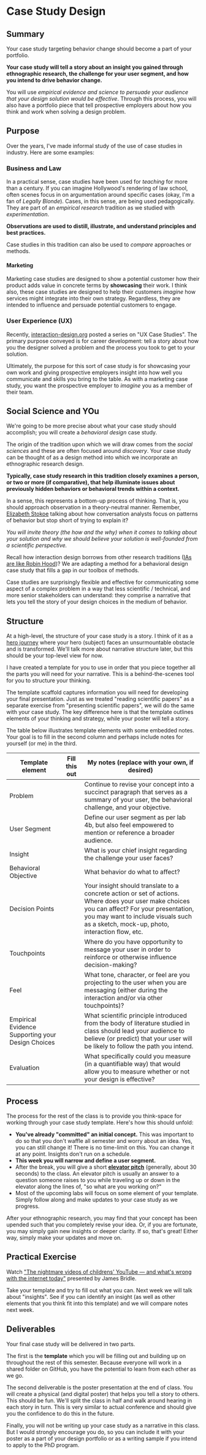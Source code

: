# Case Study Design

## Summary

Your case study targeting behavior change should become a part of your portfolio.

**Your case study will tell a story about an insight you gained through ethnographic research, the challenge for your user segment, and how you intend to drive behavior change.**

You will use *empirical evidence and science to persuade your audience that your design solution would be effective*. Through this process, you will also have a portfolio piece that tell prospective employers about how you think and work when solving a design problem.

## Purpose

Over the years, I've made informal study of the use of case studies in industry. Here are some examples:

### Business and Law

In a practical sense, case studies have been used for *teaching* for more than a century. If you can imagine Hollywood's rendering of law school, often scenes focus in on argumentation around specific cases (okay, I'm a fan of *Legally Blonde*). Cases, in this sense, are being used pedagogically. They are part of an *empirical research* tradition as we studied with *experimentation*.

**Observations are used to distill, illustrate, and understand principles and best practices.**

Case studies in this tradition can also be used to *compare* approaches or methods.


#### Marketing

Marketing case studies are designed to show a potential customer how their product adds value in concrete terms by **showcasing** their work. I think also, these case studies are designed to help their customers *imagine* how services might integrate into their own strategy. Regardless, they are intended to influence and persuade potential customers to engage.

### User Experience (UX)

Recently, [interaction-design.org](https://www.interaction-design.org/literature/topics/ux-case-study) posted a series on "UX Case Studies". The primary purpose conveyed is for career development: tell a story about how you the designer solved a problem and the process you took to get to your solution.

Ultimately, the purpose for this sort of case study is for showcasing your own work and giving prospective employers insight into how well you communicate and skills you bring to the table. As with a marketing case study, you want the prospective employer to *imagine* you as a member of their team.

 ## Social Science and YOu

 We're going to be more precise about what your case study should accomplish; you will create a *behavioral design* case study.

The origin of the tradition upon which we will draw comes from the *social sciences* and these are often focused around *discovery*. Your case study can be thought of as a design method into which we incorporate an ethnographic research design.

**Typically, case study research in this tradition closely examines a person, or two or more (if comparative), that help illuminate issues about previously hidden behaviors or behavioral trends within a context.**

In a sense, this represents a bottom-up process of thinking. That is, you should approach observation in a theory-neutral manner. Remember, [Elizabeth Stokoe](https://www.youtube.com/results?search_query=Elizabeth+Stokoe) talking about how conversation analysts focus on patterns of behavior but stop short of trying to explain it?

*You will invite theory (the how and the why) when it comes to talking about your solution and why we should believe your solution is well-founded from a scientific perspective.*

Recall how interaction design borrows from other research traditions ([IAs are like Robin Hood](https://www.youtube.com/watch?v=oXUKdMRkFCA))? We are adapting a method for a behavioral design case study that fills a gap in our toolbox of methods.

 Case studies are surprisingly flexible and effective for communicating some aspect of a complex problem in a way that less scientific / technical, and more senior stakeholders can understand: they comprise a narrative that lets you tell the story of your design choices in the medium of behavior.

## Structure

At a high-level, the structure of your case study is a story. I think of it as a [hero journey](https://en.wikipedia.org/wiki/Hero%27s_journey) where your hero (subject) faces an unsurmountable obstacle and is transformed. We'll talk more about narrative structure later, but this should be your top-level view for now.

I have created a template for you to use in order that you piece together all the parts you will need for your narrative. This is a behind-the-scenes tool for you to structure your thinking.

The template scaffold captures information you will need for developing your final presentation. Just as we treated "reading scientific papers" as a separate exercise from "presenting scientific papers", we will do the same with your case study. The key difference here is that the template outlines elements of your thinking and strategy, while your poster will tell a story.

The table below illustrates template elements with some embedded notes. Your goal is to fill in the second column and perhaps include notes for yourself (or me) in the third.

| Template element | Fill this out | My notes (replace with your own, if desired) |
| --- | --- | --- |
| Problem | | Continue to revise your concept into a succinct paragraph that serves as a summary of your user, the behavioral challenge, and your objective. |
| User Segment | | Define our user segment as per lab 4b, but also feel empowered to mention or reference a broader audience. |
| Insight | | What is your chief insight regarding the challenge your user faces? |
| Behavioral Objective | | What behavior do what to affect? |
| Decision Points | | Your insight should translate to a concrete action or set of actions. Where does your user make choices you can affect? For your presentation, you may want to include visuals such as a sketch, mock-up, photo, interaction flow, etc. |
| Touchpoints | | Where do you have opportunity to message your user in order to reinforce or otherwise influence decision-making? |
| Feel | | What tone, character, or feel are you projecting to the user when you are messaging (either during the interaction and/or via other touchpoints)? |
| Empirical Evidence Supporting your Design Choices | | What scientific principle introduced from the body of literature studied in class should lead your audience to believe (or predict) that your user will be likely to follow the path you intend. |
| Evaluation | | What specifically could you measure (in a quantifiable way) that would allow you to measure whether or not your design is effective? |



## Process

The process for the rest of the class is to provide you think-space for working through your case study template. Here's how this should unfold:

- **You've already "committed" an initial concept.** This was important to do so that you don't waffle all semester and worry about an idea. Yes, you can still change it! There is no time-limit on this. You can change it at any point. Insights don't run on a schedule.
- **This week you will narrow and define a user segment.**
- After the break, you will give a short [**elevator pitch**](https://en.wikipedia.org/wiki/Elevator_pitch) (generally, about 30 seconds) to the class. An elevator pitch is usually an answer to a question someone raises to you while traveling up or down in the elevator along the lines of, "so what are you working on?"
- Most of the upcoming labs will focus on some element of your template. Simply follow along and make updates to your case study as we progress.

After your ethnographic research, you may find that your concept has been upended such that you completely revise your idea. Or, if you are fortunate, you may simply gain new insights or deeper clarity. If so, that's great! Either way, simply make your updates and move on.

## Practical Exercise

Watch ["The nightmare videos of childrens' YouTube — and what's wrong with the internet today"](https://www.youtube.com/watch?v=v9EKV2nSU8w) presented by James Bridle.

Take your template and try to fill out what you can. Next week we will talk about "insights". See if you can identify an insight (as well as other elements that you think fit into this template) and we will compare notes next week.

## Deliverables

Your final case study will be delivered in two parts.

The first is the **template** which you will be filling out and building up on throughout the rest of this semester. Because everyone will work in a shared folder on GitHub, you have the potential to learn from each other as we go.

The second deliverable is the poster presentation at the end of class. You will create a physical (and digital poster) that helps you tell a story to others. This should be fun. We'll split the class in half and walk around hearing in each story in turn. This is very similar to actual conference and should give you the confidence to do this in the future.

Finally, you will not be writing up your case study as a narrative in this class. But I would strongly encourage you do, so you can include it with your poster as a part of your design portfolio or as a writing sample if you intend to apply to the PhD program.
